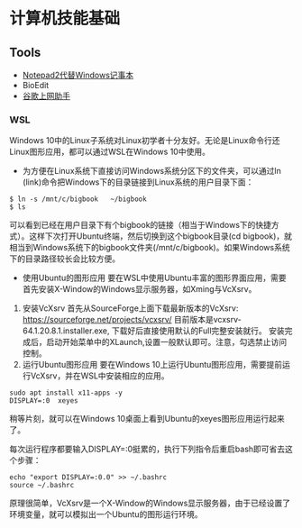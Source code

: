 # 计算机技能基础


## Tools
* [Notepad2代替Windows记事本](http://blog.ligene.cn/2017/07/04/notepad2/)
* BioEdit
* [谷歌上网助手](http://blog.ligene.cn/2020/04/08/ghelper/)

### WSL
Windows 10中的Linux子系统对Linux初学者十分友好。无论是Linux命令行还Linux图形应用，都可以通过WSL在Windows 10中使用。
* 为方便在Linux系统下直接访问Windows系统分区下的文件夹，可以通过ln (link)命令把Windows下的目录链接到Linux系统的用户目录下面：

```
$ ln -s /mnt/c/bigbook   ~/bigbook
$ ls
```

可以看到已经在用户目录下有个bigbook的链接（相当于Windows下的快捷方式）。这样下次打开Ubuntu终端，然后切换到这个bigbook目录(cd bigbook)，就相当到Windows系统下的bigbook文件夹(/mnt/c/bigbook)。如果Windows系统下的目录路径较长会比较方便。

* 使用Ubuntu的图形应用
要在WSL中使用Ubuntu丰富的图形界面应用，需要首先安装X-Window的Windows显示服务器，如Xming与VcXsrv。
1. 安装VcXsrv
首先从SourceForge上面下载最新版本的VcXsrv: https://sourceforge.net/projects/vcxsrv/
目前版本是vcxsrv-64.1.20.8.1.installer.exe, 下载好后直接使用默认的Full完整安装就行。
安装完成后，启动开始菜单中的XLaunch,设置一般默认即可。注意，勾选禁止访问控制。
2. 运行Ubuntu图形应用
要在Windows 10上运行Ubuntu图形应用，需要提前运行VcXsrv，并在WSL中安装相应的应用。
```
sudo apt install x11-apps -y
DISPLAY=:0  xeyes
```
稍等片刻，就可以在Windows 10桌面上看到Ubuntu的xeyes图形应用运行起来了。

每次运行程序都要输入DISPLAY=:0挺累的，执行下列指令后重启bash即可省去这个步骤：
```
echo "export DISPLAY=:0.0" >> ~/.bashrc
source ~/.bashrc
```
原理很简单，VcXsrv是一个X-Window的Windows显示服务器，由于已经设置了环境变量，就可以模拟出一个Ubuntu的图形运行环境。
